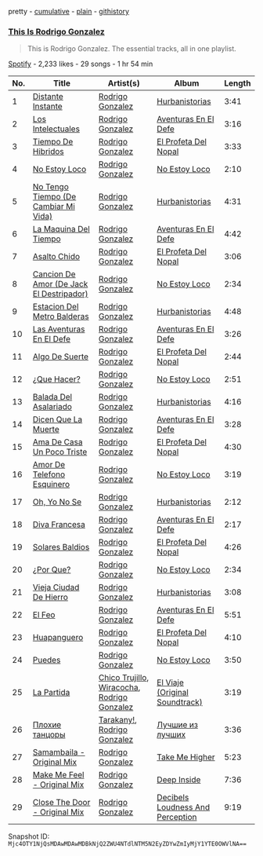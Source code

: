 pretty - [cumulative](/playlists/cumulative/37i9dQZF1DZ06evO2WFUvk.md) - [plain](/playlists/plain/37i9dQZF1DZ06evO2WFUvk) - [githistory](https://github.githistory.xyz/mackorone/spotify-playlist-archive/blob/main/playlists/plain/37i9dQZF1DZ06evO2WFUvk)

### [This Is Rodrigo Gonzalez](https://open.spotify.com/playlist/37i9dQZF1DZ06evO2WFUvk)

> This is Rodrigo Gonzalez\. The essential tracks, all in one playlist.

[Spotify](https://open.spotify.com/user/spotify) - 2,233 likes - 29 songs - 1 hr 54 min

| No. | Title | Artist(s) | Album | Length |
|---|---|---|---|---|
| 1 | [Distante Instante](https://open.spotify.com/track/6q5ITxhCRAK98hh03pbgK4) | [Rodrigo Gonzalez](https://open.spotify.com/artist/511LiKYCkXD9SfHMQefuPM) | [Hurbanistorias](https://open.spotify.com/album/1o8wNJhnLL493SfrM5McrY) | 3:41 |
| 2 | [Los Intelectuales](https://open.spotify.com/track/7zPsqNF4oTx9XQMRoNZt5y) | [Rodrigo Gonzalez](https://open.spotify.com/artist/511LiKYCkXD9SfHMQefuPM) | [Aventuras En El Defe](https://open.spotify.com/album/0YEo5rYkXvYJ8l2oJgJEed) | 3:16 |
| 3 | [Tiempo De Hibridos](https://open.spotify.com/track/4Hf8kMwW4SEAm256nL6gbL) | [Rodrigo Gonzalez](https://open.spotify.com/artist/511LiKYCkXD9SfHMQefuPM) | [El Profeta Del Nopal](https://open.spotify.com/album/5jlpAuX1fjo6f3a5CN8LCt) | 3:33 |
| 4 | [No Estoy Loco](https://open.spotify.com/track/6qMMS6BRlyKrVU7uApmK3I) | [Rodrigo Gonzalez](https://open.spotify.com/artist/511LiKYCkXD9SfHMQefuPM) | [No Estoy Loco](https://open.spotify.com/album/7iTLSVhwf8c3gSfuqhtKSq) | 2:10 |
| 5 | [No Tengo Tiempo \(De Cambiar Mi Vida\)](https://open.spotify.com/track/1vD2RhbLWWdGZRUvUkWjAQ) | [Rodrigo Gonzalez](https://open.spotify.com/artist/511LiKYCkXD9SfHMQefuPM) | [Hurbanistorias](https://open.spotify.com/album/1o8wNJhnLL493SfrM5McrY) | 4:31 |
| 6 | [La Maquina Del Tiempo](https://open.spotify.com/track/5kS9UDQMhmoDXLdm2zFYQb) | [Rodrigo Gonzalez](https://open.spotify.com/artist/511LiKYCkXD9SfHMQefuPM) | [Aventuras En El Defe](https://open.spotify.com/album/0YEo5rYkXvYJ8l2oJgJEed) | 4:42 |
| 7 | [Asalto Chido](https://open.spotify.com/track/0HX6AibpN8ejlt4JYGfkGw) | [Rodrigo Gonzalez](https://open.spotify.com/artist/511LiKYCkXD9SfHMQefuPM) | [El Profeta Del Nopal](https://open.spotify.com/album/5jlpAuX1fjo6f3a5CN8LCt) | 3:06 |
| 8 | [Cancion De Amor \(De Jack El Destripador\)](https://open.spotify.com/track/6CT5XpnHcgwICjWRRfH9Qk) | [Rodrigo Gonzalez](https://open.spotify.com/artist/511LiKYCkXD9SfHMQefuPM) | [No Estoy Loco](https://open.spotify.com/album/7iTLSVhwf8c3gSfuqhtKSq) | 2:34 |
| 9 | [Estacion Del Metro Balderas](https://open.spotify.com/track/3onGkwXY04Neo2WWbkZiUU) | [Rodrigo Gonzalez](https://open.spotify.com/artist/511LiKYCkXD9SfHMQefuPM) | [Hurbanistorias](https://open.spotify.com/album/1o8wNJhnLL493SfrM5McrY) | 4:48 |
| 10 | [Las Aventuras En El Defe](https://open.spotify.com/track/5xI8SnxPGQA4kSt1InLWud) | [Rodrigo Gonzalez](https://open.spotify.com/artist/511LiKYCkXD9SfHMQefuPM) | [Aventuras En El Defe](https://open.spotify.com/album/0YEo5rYkXvYJ8l2oJgJEed) | 3:26 |
| 11 | [Algo De Suerte](https://open.spotify.com/track/0ZGgIES5fy3c5W135lykST) | [Rodrigo Gonzalez](https://open.spotify.com/artist/511LiKYCkXD9SfHMQefuPM) | [El Profeta Del Nopal](https://open.spotify.com/album/5jlpAuX1fjo6f3a5CN8LCt) | 2:44 |
| 12 | [¿Que Hacer?](https://open.spotify.com/track/7MfBvuWaFMjjPPT8ytfyin) | [Rodrigo Gonzalez](https://open.spotify.com/artist/511LiKYCkXD9SfHMQefuPM) | [No Estoy Loco](https://open.spotify.com/album/7iTLSVhwf8c3gSfuqhtKSq) | 2:51 |
| 13 | [Balada Del Asalariado](https://open.spotify.com/track/4DTyt4bAO9MTLeef7ARbvj) | [Rodrigo Gonzalez](https://open.spotify.com/artist/511LiKYCkXD9SfHMQefuPM) | [Hurbanistorias](https://open.spotify.com/album/1o8wNJhnLL493SfrM5McrY) | 4:16 |
| 14 | [Dicen Que La Muerte](https://open.spotify.com/track/4XwZFbFwHEZlFMwXSzSpPv) | [Rodrigo Gonzalez](https://open.spotify.com/artist/511LiKYCkXD9SfHMQefuPM) | [Aventuras En El Defe](https://open.spotify.com/album/0YEo5rYkXvYJ8l2oJgJEed) | 3:28 |
| 15 | [Ama De Casa Un Poco Triste](https://open.spotify.com/track/1UkPZxEEM5ck5gWTI2iNu3) | [Rodrigo Gonzalez](https://open.spotify.com/artist/511LiKYCkXD9SfHMQefuPM) | [El Profeta Del Nopal](https://open.spotify.com/album/5jlpAuX1fjo6f3a5CN8LCt) | 4:30 |
| 16 | [Amor De Telefono Esquinero](https://open.spotify.com/track/1DKz8s5Ro0wVgt9f7zXsEi) | [Rodrigo Gonzalez](https://open.spotify.com/artist/511LiKYCkXD9SfHMQefuPM) | [No Estoy Loco](https://open.spotify.com/album/7iTLSVhwf8c3gSfuqhtKSq) | 3:19 |
| 17 | [Oh, Yo No Se](https://open.spotify.com/track/3fsyB1v2nRTk0Gkvq2Ju5g) | [Rodrigo Gonzalez](https://open.spotify.com/artist/511LiKYCkXD9SfHMQefuPM) | [Hurbanistorias](https://open.spotify.com/album/1o8wNJhnLL493SfrM5McrY) | 2:12 |
| 18 | [Diva Francesa](https://open.spotify.com/track/7p2EqlcvushiV5rykUlIDZ) | [Rodrigo Gonzalez](https://open.spotify.com/artist/511LiKYCkXD9SfHMQefuPM) | [Aventuras En El Defe](https://open.spotify.com/album/0YEo5rYkXvYJ8l2oJgJEed) | 2:17 |
| 19 | [Solares Baldios](https://open.spotify.com/track/6D8LxaWbw8V8gPG5RFusMc) | [Rodrigo Gonzalez](https://open.spotify.com/artist/511LiKYCkXD9SfHMQefuPM) | [El Profeta Del Nopal](https://open.spotify.com/album/5jlpAuX1fjo6f3a5CN8LCt) | 4:26 |
| 20 | [¿Por Que?](https://open.spotify.com/track/6tOoL5m17SSwwpilAsyfmD) | [Rodrigo Gonzalez](https://open.spotify.com/artist/511LiKYCkXD9SfHMQefuPM) | [No Estoy Loco](https://open.spotify.com/album/7iTLSVhwf8c3gSfuqhtKSq) | 2:34 |
| 21 | [Vieja Ciudad De Hierro](https://open.spotify.com/track/7pQiufMiF96UFnhmqB43Lo) | [Rodrigo Gonzalez](https://open.spotify.com/artist/511LiKYCkXD9SfHMQefuPM) | [Hurbanistorias](https://open.spotify.com/album/1o8wNJhnLL493SfrM5McrY) | 3:08 |
| 22 | [El Feo](https://open.spotify.com/track/3l6pDQO0OfeHTeXzr6rTfn) | [Rodrigo Gonzalez](https://open.spotify.com/artist/511LiKYCkXD9SfHMQefuPM) | [Aventuras En El Defe](https://open.spotify.com/album/0YEo5rYkXvYJ8l2oJgJEed) | 5:51 |
| 23 | [Huapanguero](https://open.spotify.com/track/6j8hjB5DiTxtq7W4MHFDeM) | [Rodrigo Gonzalez](https://open.spotify.com/artist/511LiKYCkXD9SfHMQefuPM) | [El Profeta Del Nopal](https://open.spotify.com/album/5jlpAuX1fjo6f3a5CN8LCt) | 4:10 |
| 24 | [Puedes](https://open.spotify.com/track/6nvQEtpzgZ6RWY4WVOsJqK) | [Rodrigo Gonzalez](https://open.spotify.com/artist/511LiKYCkXD9SfHMQefuPM) | [No Estoy Loco](https://open.spotify.com/album/7iTLSVhwf8c3gSfuqhtKSq) | 3:50 |
| 25 | [La Partida](https://open.spotify.com/track/6mes0R2e1oe1RZMPHymcHt) | [Chico Trujillo](https://open.spotify.com/artist/6Hs8U0JO2nacXFG4kp15Co), [Wiracocha](https://open.spotify.com/artist/3Bed96BaBI1MxnoggMiACW), [Rodrigo Gonzalez](https://open.spotify.com/artist/511LiKYCkXD9SfHMQefuPM) | [El Viaje \(Original Soundtrack\)](https://open.spotify.com/album/1qkhgSzOSCwZ809JLv4fJS) | 3:19 |
| 26 | [Плохие танцоры](https://open.spotify.com/track/1BL9LAr8nGZqXX3pYzEbMr) | [Tarakany!](https://open.spotify.com/artist/3OZMcYBFNSr0ztFd82aJK9), [Rodrigo Gonzalez](https://open.spotify.com/artist/511LiKYCkXD9SfHMQefuPM) | [Лучшие из лучших](https://open.spotify.com/album/1hLwpeMefyrzXqv9ZXzx8u) | 3:36 |
| 27 | [Samambaila \- Original Mix](https://open.spotify.com/track/3jF1PS0bJl7QMkYswXE31U) | [Rodrigo Gonzalez](https://open.spotify.com/artist/511LiKYCkXD9SfHMQefuPM) | [Take Me Higher](https://open.spotify.com/album/04nHAVldhSET2NsLsAMn8u) | 5:23 |
| 28 | [Make Me Feel \- Original Mix](https://open.spotify.com/track/77LQaMRRaciUEzl0NgQN2v) | [Rodrigo Gonzalez](https://open.spotify.com/artist/511LiKYCkXD9SfHMQefuPM) | [Deep Inside](https://open.spotify.com/album/31sPRBlkwIXf4wGo3HnA6T) | 7:36 |
| 29 | [Close The Door \- Original Mix](https://open.spotify.com/track/3MJRf5wkPowDhcpiYEqidr) | [Rodrigo Gonzalez](https://open.spotify.com/artist/511LiKYCkXD9SfHMQefuPM) | [Decibels Loudness And Perception](https://open.spotify.com/album/1KoSQBf2ODU0X0Udp5elrg) | 9:19 |

Snapshot ID: `Mjc4OTY1NjQsMDAwMDAwMDBkNjQ2ZWU4NTdlNTM5N2EyZDYwZmIyMjY1YTE0OWVlNA==`
